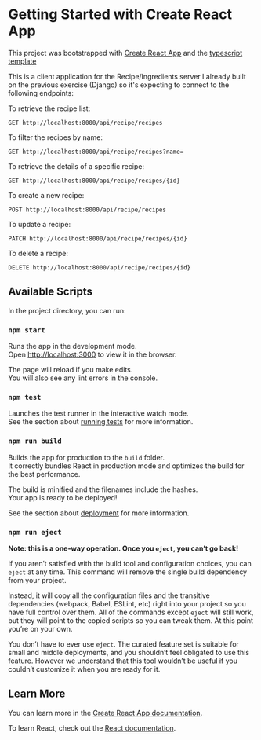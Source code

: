 # Getting Started with Create React App

This project was bootstrapped with [Create React App](https://github.com/facebook/create-react-app) and the [typescript template](https://create-react-app.dev/docs/adding-typescript/) 

This is a client application for the Recipe/Ingredients server I already built on the previous exercise (Django) so it's expecting to
connect to the following endpoints:

To retrieve the recipe list:
```
GET http://localhost:8000/api/recipe/recipes
```

To filter the recipes by name:
```
GET http://localhost:8000/api/recipe/recipes?name=
```

To retrieve the details of a specific recipe:
```
GET http://localhost:8000/api/recipe/recipes/{id}
```

To create a new recipe:
```
POST http://localhost:8000/api/recipe/recipes
```

To update a recipe:
```
PATCH http://localhost:8000/api/recipe/recipes/{id}
```

To delete a recipe:
```
DELETE http://localhost:8000/api/recipe/recipes/{id}
```


## Available Scripts

In the project directory, you can run:

### `npm start`

Runs the app in the development mode.\
Open [http://localhost:3000](http://localhost:3000) to view it in the browser.

The page will reload if you make edits.\
You will also see any lint errors in the console.

### `npm test`

Launches the test runner in the interactive watch mode.\
See the section about [running tests](https://facebook.github.io/create-react-app/docs/running-tests) for more information.

### `npm run build`

Builds the app for production to the `build` folder.\
It correctly bundles React in production mode and optimizes the build for the best performance.

The build is minified and the filenames include the hashes.\
Your app is ready to be deployed!

See the section about [deployment](https://facebook.github.io/create-react-app/docs/deployment) for more information.

### `npm run eject`

**Note: this is a one-way operation. Once you `eject`, you can’t go back!**

If you aren’t satisfied with the build tool and configuration choices, you can `eject` at any time. This command will remove the single build dependency from your project.

Instead, it will copy all the configuration files and the transitive dependencies (webpack, Babel, ESLint, etc) right into your project so you have full control over them. All of the commands except `eject` will still work, but they will point to the copied scripts so you can tweak them. At this point you’re on your own.

You don’t have to ever use `eject`. The curated feature set is suitable for small and middle deployments, and you shouldn’t feel obligated to use this feature. However we understand that this tool wouldn’t be useful if you couldn’t customize it when you are ready for it.

## Learn More

You can learn more in the [Create React App documentation](https://facebook.github.io/create-react-app/docs/getting-started).

To learn React, check out the [React documentation](https://reactjs.org/).

